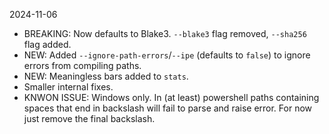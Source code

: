2024-11-06

- BREAKING: Now defaults to Blake3. `--blake3` flag removed, `--sha256` flag added.
- NEW: Added `--ignore-path-errors`/`--ipe` (defaults to `false`) to ignore errors from compiling paths.
- NEW: Meaningless bars added to `stats`.
- Smaller internal fixes.
- KNWON ISSUE: Windows only. In (at least) powershell paths containing spaces that end in backslash will fail to parse and raise error. For now just remove the final backslash.